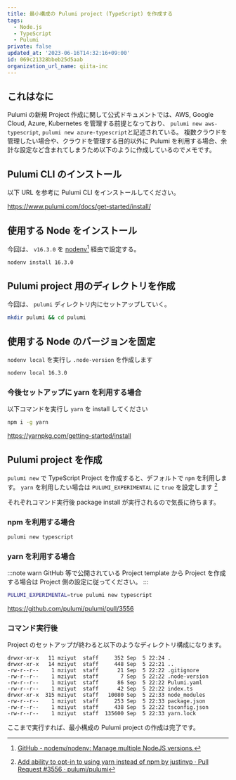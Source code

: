 ```yaml
---
title: 最小構成の Pulumi project (TypeScript) を作成する
tags:
  - Node.js
  - TypeScript
  - Pulumi
private: false
updated_at: '2023-06-16T14:32:16+09:00'
id: 069c21328bbeb25d5aab
organization_url_name: qiita-inc
---
```


## これはなに

Pulumi の新規 Project 作成に関して公式ドキュメントでは、AWS, Google Cloud, Azure, Kubernetes を管理する前提となっており、 `pulumi new aws-typescript`, `pulumi new azure-typescript`と記述されている。
複数クラウドを管理したい場合や、クラウドを管理する目的以外に Pulumi を利用する場合、余計な設定など含まれてしまうため以下のように作成しているのでメモです。

## Pulumi CLI のインストール

以下 URL を参考に Pulumi CLI をインストールしてください。

https://www.pulumi.com/docs/get-started/install/

## 使用する Node をインストール

今回は、 `v16.3.0` を [nodenv](https://github.com/nodenv/nodenv)[^1] 経由で設定する。

```bash
nodenv install 16.3.0
```

## Pulumi project 用のディレクトリを作成

今回は、 `pulumi` ディレクトリ内にセットアップしていく。

```bash
mkdir pulumi && cd pulumi
```

## 使用する Node のバージョンを固定

`nodenv local` を実行し `.node-version` を作成します

```bash
nodenv local 16.3.0
```

### 今後セットアップに yarn を利用する場合

以下コマンドを実行し `yarn` を install してください

```bash
npm i -g yarn
```

https://yarnpkg.com/getting-started/install

## Pulumi project を作成

`pulumi new` で TypeScript Project を作成すると、デフォルトで `npm` を利用します。
`yarn` を利用したい場合は `PULUMI_EXPERIMENTAL` に `true` を設定します [^2]

それぞれコマンド実行後 package install が実行されるので気長に待ちます。

### npm を利用する場合

```bash
pulumi new typescript
```

### yarn を利用する場合

:::note warn
GitHub 等で公開されている Project template から Project を作成する場合は Project 側の設定に従ってください。
:::

```bash
PULUMI_EXPERIMENTAL=true pulumi new typescript
```

https://github.com/pulumi/pulumi/pull/3556

### コマンド実行後

Project のセットアップが終わると以下のようなディレクトリ構成になります。

```
drwxr-xr-x   11 mziyut  staff     352 Sep  5 22:24 .
drwxr-xr-x   14 mziyut  staff     448 Sep  5 22:21 ..
-rw-r--r--    1 mziyut  staff      21 Sep  5 22:22 .gitignore
-rw-r--r--    1 mziyut  staff       7 Sep  5 22:22 .node-version
-rw-r--r--    1 mziyut  staff      86 Sep  5 22:22 Pulumi.yaml
-rw-r--r--    1 mziyut  staff      42 Sep  5 22:22 index.ts
drwxr-xr-x  315 mziyut  staff   10080 Sep  5 22:33 node_modules
-rw-r--r--    1 mziyut  staff     253 Sep  5 22:33 package.json
-rw-r--r--    1 mziyut  staff     438 Sep  5 22:22 tsconfig.json
-rw-r--r--    1 mziyut  staff  135600 Sep  5 22:33 yarn.lock
```

ここまで実行すれば、最小構成の Pulumi project の作成は完了です。

[^1]: [GitHub - nodenv/nodenv: Manage multiple NodeJS versions.](https://github.com/nodenv/nodenv)
[^2]: [Add ability to opt-in to using yarn instead of npm by justinvp · Pull Request #3556 · pulumi/pulumi](https://github.com/pulumi/pulumi/pull/3556)

